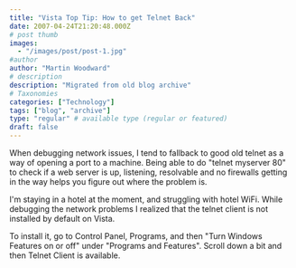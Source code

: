 ```yaml
---
title: "Vista Top Tip: How to get Telnet Back"
date: 2007-04-24T21:20:48.000Z
# post thumb
images:
  - "/images/post/post-1.jpg"
#author
author: "Martin Woodward"
# description
description: "Migrated from old blog archive"
# Taxonomies
categories: ["Technology"]
tags: ["blog", "archive"]
type: "regular" # available type (regular or featured)
draft: false
---
```


[](http://www.woodwardweb.com/WindowsLiveWriter/VistaTopTipHowtogetTelnetBack_952B/vista%5B6%5D.png)When debugging network issues, I tend to fallback to good old telnet as a way of opening a port to a machine.  Being able to do "telnet myserver 80" to check if a web server is up, listening, resolvable and no firewalls getting in the way helps you figure out where the problem is. 

I'm staying in a hotel at the moment, and struggling with hotel WiFi.  While debugging the network problems I realized that the telnet client is not installed by default on Vista. 

To install it,  go to Control Panel, Programs, and then "Turn Windows Features on or off" under "Programs and Features".  Scroll down a bit and then Telnet Client is available.